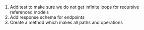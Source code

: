 
1. Add test to make sure we do not get infinite loops for recursive referenced models
1. Add response schema for endpoints
1. Create a method which makes all paths and operations
